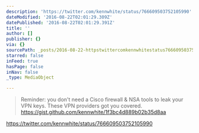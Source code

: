 ```yaml
---
description: 'https://twitter.com/kennwhite/status/766609503752105990'
dateModified: '2016-08-22T02:01:29.309Z'
datePublished: '2016-08-22T02:01:29.391Z'
title: ''
author: []
publisher: {}
via: {}
sourcePath: _posts/2016-08-22-httpstwittercomkennwhitestatus766609503752105990.md
starred: false
inFeed: true
hasPage: false
inNav: false
_type: MediaObject

---
```

> Reminder: you don't need a Cisco firewall & NSA tools to leak your VPN keys. These VPN providers got you covered.  
> https://gist.github.com/kennwhite/1f3bc4d889b02b35d8aa

https://twitter.com/kennwhite/status/766609503752105990